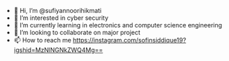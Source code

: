 
- 👋 Hi, I’m @sufiyannoorihikmati
- 👀 I’m interested in cyber security
- 🌱 I’m currently learning in electronics and computer science engineering
- 💞️ I’m looking to collaborate on major project
- 📫 How to reach me https://instagram.com/sofinsiddique19?igshid=MzNlNGNkZWQ4Mg==

<!---
sufiyannoorihikmati/sufiyannoorihikmati is a ✨ special ✨ repository because its `README.md` (this file) appears on your GitHub profile.
You can click the Preview link to take a look at your changes.
--->
